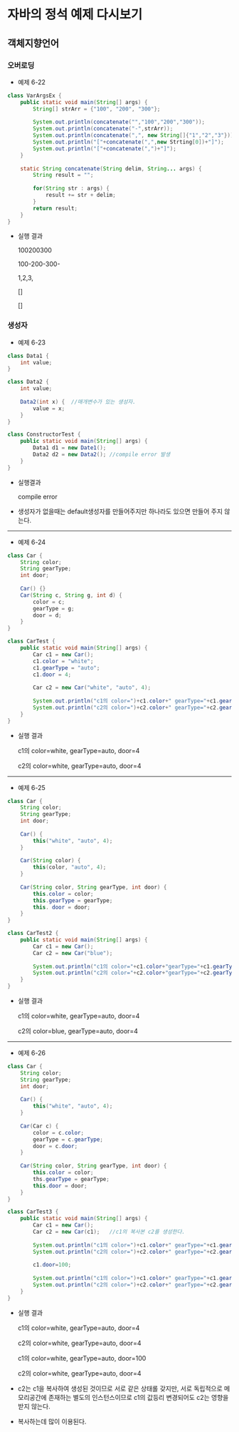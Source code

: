# 자바의 정석 예제 다시보기

## 객체지향언어

### 오버로딩

- 예제 6-22

```java
class VarArgsEx {
    public static void main(String[] args) {
        String[] strArr = {"100", "200", "300"};
        
        System.out.println(concatenate("","100","200","300"));
        System.out.println(concatenate("-",strArr));
        System.out.println(concatenate(",", new String[]{"1","2","3"}));;
        System.out.println("["+concatenate(",",new Strting[0])+"]");
        System.out.println("["+concatenate(",")+"]");
    }
    
    static String concatenate(String delim, String... args) {
        String result = "";
        
        for(String str : args) {
            result += str + delim;
        }
        return result;
    }
}
```

- 실행 결과

  100200300

  100-200-300-

  1,2,3,

  []

  []

### 생성자

- 예제 6-23

```java
class Data1 {
    int value;
}
```

```java
class Data2 {
    int value;
    
    Data2(int x) {	//매개변수가 있는 생성자.
        value = x;
    }
}
```

```java
class ConstructorTest {
    public static void main(String[] args) {
        Data1 d1 = new Date1();
        Data2 d2 = new Data2();	//compile error 발생
    }
}
```

- 실행결과

  compile error

- 생성자가 없을때는 default생성자를 만들어주지만 하나라도 있으면 만들어 주지 않는다.

---

- 예제 6-24

```java
class Car {
    String color;
    String gearType;
    int door;
    
    Car() {}
    Car(String c, String g, int d) {
        color = c;
        gearType = g;
        door = d;
    }
}
```

```java
class CarTest {
    public static void main(String[] args) {
        Car c1 = new Car();
        c1.color = "white";
        c1.gearType = "auto";
        c1.door = 4;
        
        Car c2 = new Car("white", "auto", 4);
        
        System.out.println("c1의 color=")+c1.color+" gearType="+c1.gearType+"door="+c1.door);
        System.out.println("c2의 color=")+c2.color+" gearType="+c2.gearType+"door="+c2.door);
    }
}
```

- 실행 결과

  c1의 color=white, gearType=auto, door=4

  c2의 color=white, gearType=auto, door=4

---

- 예제 6-25

```java
class Car {
    String color;
    String gearType;
    int door;
    
    Car() {
        this("white", "auto", 4);
    }
    
    Car(String color) {
        this(color, "auto", 4);
    }
    
    Car(String color, String gearType, int door) {
        this.color = color;
        this.gearType = gearType;
        this. door = door;
    }
}
```

```java
class CarTest2 {
    public static void main(String[] args) {
        Car c1 = new Car();
        Car c2 = new Car("blue");
        
        System.out.println("c1의 color="+c1.color+"gearType="+c1.gearType+"door="+c1.door);
        System.out.println("c2의 color="+c2.color+"gearType="+c2.gearType+"door="+c2.door);
    }
}
```

- 실행 결과

  c1의 color=white, gearType=auto, door=4

  c2의 color=blue, gearType=auto, door=4

---

- 예제 6-26

```java
class Car {
    String color;
    String gearType;
    int door;
    
    Car() {
        this("white", "auto", 4);
    }
    
    Car(Car c) {
        color = c.color;
        gearType = c.gearType;
        door = c.door;
    }
    
    Car(String color, String gearType, int door) {
        this.color = color;
        ths.gearType = gearType;
        this.door = door;
    }
}
```

```java
class CarTest3 {
    public static void main(String[] args) {
        Car c1 = new Car();
        Car c2 = new Car(c1);	//c1의 복사본 c2를 생성한다.
        
        System.out.println("c1의 color=")+c1.color+" gearType="+c1.gearType+"door="+c1.door);
        System.out.println("c2의 color=")+c2.color+" gearType="+c2.gearType+"door="+c2.door);
        
        c1.door=100;
        
        System.out.println("c1의 color=")+c1.color+" gearType="+c1.gearType+"door="+c1.door);
        System.out.println("c2의 color=")+c2.color+" gearType="+c2.gearType+"door="+c2.door);
    }
}
```

- 실행 결과

  c1의 color=white, gearType=auto, door=4

  c2의 color=white, gearType=auto, door=4

  c1의 color=white, gearType=auto, door=100

  c2의 color=white, gearType=auto, door=4

- c2는 c1을 복사하여 생성된 것이므로 서로 같은 상태롤 갖지만, 서로 독립적으로 메모리공간에 존재하는 별도의 인스턴스이므로 c1의 값등리 변경되어도 c2는 영향을 받지 않는다.
- 복사하는데 많이 이용된다.